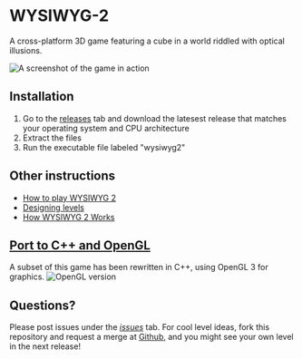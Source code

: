 # WYSIWYG-2
A cross-platform 3D game featuring a cube in a world riddled with optical illusions.

![A screenshot of the game in action](media/Screenshot.png)


## Installation
1. Go to the [releases](https://github.com/QuarksAndLeptons/WYSIWYG-2/releases/) tab and download the latesest release that matches your operating system and CPU architecture
2. Extract the files
3. Run the executable file labeled "wysiwyg2"

## Other instructions
* [How to play WYSIWYG 2](Play.md)
* [Designing levels](Level-Design.md)
* [How WYSIWYG 2 Works](Overview.md)

## [Port to C++ and OpenGL](https://github.com/m516/CV-Sandbox/tree/master/src/11-GL_Game)
A subset of this game has been rewritten in C++, using OpenGL 3 for graphics.
![OpenGL version](https://github.com/m516/CV-Sandbox/raw/master/docs/screenshots/11-01.gif)

## Questions?
Please post issues under the *[issues](https://github.com/QuarksAndLeptons/WYSIWYG-2/issues)* tab. For cool level ideas, fork this repository and request a merge at [Github](https://github.com/m516/WYSIWYG-2), and you might see your own level in the next release!

